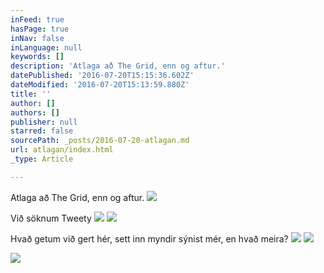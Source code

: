 ```yaml
---
inFeed: true
hasPage: true
inNav: false
inLanguage: null
keywords: []
description: 'Atlaga að The Grid, enn og aftur.'
datePublished: '2016-07-20T15:15:36.602Z'
dateModified: '2016-07-20T15:13:59.880Z'
title: ''
author: []
authors: []
publisher: null
starred: false
sourcePath: _posts/2016-07-20-atlagan.md
url: atlagan/index.html
_type: Article

---
```

Atlaga að The Grid, enn og aftur.
![](https://the-grid-user-content.s3-us-west-2.amazonaws.com/841913f9-839c-4957-8812-f88beb59b498.jpg)

Við söknum Tweety
![](https://the-grid-user-content.s3-us-west-2.amazonaws.com/d083d9f4-b5c7-4594-b637-4031e5b1d4b7.jpg)
![](https://the-grid-user-content.s3-us-west-2.amazonaws.com/2e542d82-94b4-4e6e-aae6-6cdbc6a5769f.jpg)

Hvað getum við gert hér, sett inn myndir sýnist mér, en hvað meira?
![](https://the-grid-user-content.s3-us-west-2.amazonaws.com/217545a7-3b03-436a-8bfb-88c5d85ec39c.jpg)
![](https://the-grid-user-content.s3-us-west-2.amazonaws.com/739d7165-3649-46c0-b4c3-9d35b49df199.jpg)

  
![](https://the-grid-user-content.s3-us-west-2.amazonaws.com/4e1f3134-d3f3-4145-b6de-cc49eb0e2a14.jpg)
